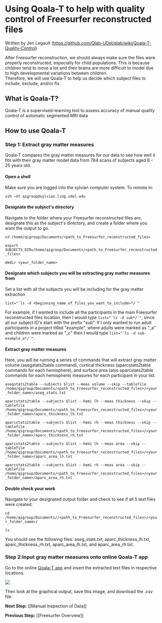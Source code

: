 # Using Qoala-T to help with quality control of Freesurfer reconstructed files
Written by Jen Legault (https://github.com/Qlab-UDel/qlab/wiki/Qoala-T-Quality-Control)

After Freesurfer reconstruction, we should always make sure the files were properly reconstructed, especially for child populations.  This is because children tend to move a lot and
their brains are more difficult to model due to high developmental variations between children.  
Therefore, we will use Qoala-T to help us decide which subject files to include, exclude, and/or fix.

## What is Qoala-T?
Qoala-T is a supervised-learning tool to assess accuracy of manual quality control of automatic segmented MRI data

## How to use Qoala-T

### Step 1: Extract gray matter measures

Qoala-T compares the gray matter measures for our data to see how well it fits with their gray matter model data from 784 scans of subjects aged 8 - 25 years old. 

#### Open a shell
Make sure you are logged into the sylvian computer system.
To remote in:

```ssh –XY qigroup@sylvian.ling.udel.edu```

#### Designate the subject's directory

Navigate to the folder where your Freesurfer reconstructed files are, designate this as the subject's directory, and create a folder where you want the output to go.

```cd /home/qigroup/Documents/<path_to_Freesurfer_reconstructed_files>```

```export SUBJECTS_DIR=/home/qigroup/Documents/<path_to_Freesurfer_reconstructed_files>```

```mkdir <your_folder_name>```

#### Designate which subjects you will be extracting gray matter measures from

Set a list with all the subjects you will be including for the gray matter extraction

```list="`ls -d <beginning_name_of_files_you_want_to_include>*/`"```

For example, if I wanted to include all the participants in the main Freesurfer reconstructed files location, then I would type ``` list="`ls -d sub*/`" ```, since all our subject ID's start with the prefix "sub". If I only wanted to run adult participants in a project titled "example", where adults were marked as "_a" and children were marked as "_c" then I would type ``` list="`ls -d sub-example_a*/`" ```.

#### Extract gray matter measures
Here, you will be running a series of commands that will extract gray matter volume (asegstats2table command), cortical thickness (aparcstats2table commands for each hemisphere), and surface area (also aparcstats2table commands for each hemisphere) measures for each participant in your list.

```asegstats2table --subjects $list --meas volume --skip --tablefile /home/qigroup/Documents/<path_to_Freesurfer_reconstructed_files>/<your_folder_name>/aseg_stats.txt```

```aparcstats2table --subjects $list --hemi lh --meas thickness --skip --tablefile /home/qigroup/Documents/<path_to_Freesurfer_reconstructed_files>/<your_folder_name>/aparc_thickness_lh.txt```

```aparcstats2table --subjects $list --hemi rh --meas thickness --skip --tablefile /home/qigroup/Documents/<path_to_Freesurfer_reconstructed_files>/<your_folder_name>/aparc_thickness_rh.txt```

```aparcstats2table --subjects $list --hemi lh --meas area --skip --tablefile /home/qigroup/Documents/<path_to_Freesurfer_reconstructed_files>/<your_folder_name>/aparc_area_lh.txt```

```aparcstats2table --subjects $list --hemi rh --meas area --skip --tablefile /home/qigroup/Documents/<path_to_Freesurfer_reconstructed_files>/<your_folder_name>/aparc_area_rh.txt```

#### Double check your work

Navigate to your designated output folder and check to see if all 5 text files were created.

```cd /home/qigroup/Documents//<path_to_Freesurfer_reconstructed_files>/<your_folder_name>/```

```ls```

You should see the following files: aseg_stats.txt, aparc_thickness_lh.txt, aparc_thickness_rh.txt, aparc_area_lh.txt, and aparc_area_rh.txt.

### Step 2:Input gray matter measures onto online Qoala-T app

Go to the online [Qoala-T app](https://qoala-t.shinyapps.io/qoala-t_app/) and insert the extracted text files in respective locations.

![](https://github.com/jlegault/Materials_for_Inspection_of_sMRI_data/blob/master/Images_for_wiki_page/qoala_t_app_inserts.png)

Then look at the graphical output, save this image, and download the .csv file.

**Next Step:** [[Manual Inspection of Data]]

**Previous Step:** [[Freesurfer Overview]]
